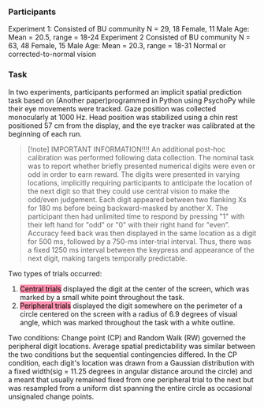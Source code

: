 ### Participants

Experiment 1:
	Consisted of BU community
	N = 29, 18 Female, 11 Male
	Age: Mean = 20.5, range = 18-24
Experiment 2
	Consisted of BU community
	N = 63, 48 Female, 15 Male
	Age: Mean = 20.3, range = 18-31
Normal or corrected-to-normal vision

### Task

In two experiments, participants performed an implicit spatial prediction task based on (Another paper)programmed in Python using PsychoPy while their eye movements were tracked. Gaze position was collected monocularly at 1000 Hz. Head position was stabilized using a chin rest positioned 57 cm from the display, and the eye tracker was calibrated at the beginning of each run.

>[!note] IMPORTANT INFORMATION!!!!
>An additional post-hoc calibration was performed following data collection. The nominal task was to report whether briefly presented numerical digits were even or odd in order to earn reward. The digits were presented in varying locations, implicitly requiring participants to anticipate the location of the next digit so that they could use central vision to make the odd/even judgement.
>Each digit appeared between two flanking Xs for 180 ms before being backward-masked by another X. The participant then had unlimited time to respond by pressing "1" with their left hand for "odd" or "0" with their right hand for "even". Accuracy feed back was then displayed in the same location as a digit for 500 ms, followed by a 750-ms inter-trial interval. Thus, there was a fixed 1250 ms interval between the keypress and appearance of the next digit, making targets temporally predictable.

Two types of trials occurred:
1) <mark style="background: #FF5582A6;">Central trials</mark> displayed the digit at the center of the screen, which was marked by a small white point throughout the task.
2) <mark style="background: #FF5582A6;">Peripheral trials</mark> displayed the digit somewhere on the perimeter of a circle centered on the screen with a radius of 6.9 degrees of visual angle, which was marked throughout the task with a white outline.

Two conditions: Change point (CP) and Random Walk (RW) governed the peripheral digit locations. Average spatial predictability was similar between the two conditions but the sequential contingencies differed. In the CP condition, each digit's location was drawn from a Gaussian distribution with a fixed width(sig = 11.25 degrees in angular distance around the circle) and a meant that usually remained fixed from one peripheral trial to the next but was resampled from a uniform dist spanning the entire circle as occasional unsignaled change points.
